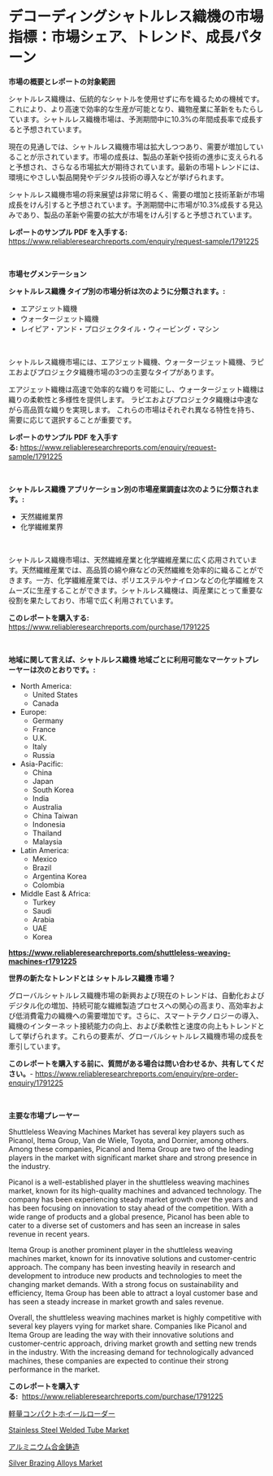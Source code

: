 <p><h1>デコーディングシャトルレス織機の市場指標：市場シェア、トレンド、成長パターン</h1></p><p><strong>市場の概要とレポートの対象範囲</strong></p>
<p><p>シャトルレス織機は、伝統的なシャトルを使用せずに布を織るための機械です。これにより、より高速で効率的な生産が可能となり、織物産業に革新をもたらしています。シャトルレス織機市場は、予測期間中に10.3%の年間成長率で成長すると予想されています。</p><p>現在の見通しでは、シャトルレス織機市場は拡大しつつあり、需要が増加していることが示されています。市場の成長は、製品の革新や技術の進歩に支えられると予想され、さらなる市場拡大が期待されています。最新の市場トレンドには、環境にやさしい製品開発やデジタル技術の導入などが挙げられます。</p><p>シャトルレス織機市場の将来展望は非常に明るく、需要の増加と技術革新が市場成長をけん引すると予想されています。予測期間中に市場が10.3%成長する見込みであり、製品の革新や需要の拡大が市場をけん引すると予想されています。</p></p>
<p><strong>レポートのサンプル PDF を入手する:</strong> <a href="https://www.reliableresearchreports.com/enquiry/request-sample/1791225">https://www.reliableresearchreports.com/enquiry/request-sample/1791225</a></p>
<p>&nbsp;</p>
<p><strong>市場セグメンテーション</strong></p>
<p><strong>シャトルレス織機 タイプ別の市場分析は次のように分類されます。:</strong></p>
<p><ul><li>エアジェット織機</li><li>ウォータージェット織機</li><li>レイピア・アンド・プロジェクタイル・ウィービング・マシン</li></ul></p>
<p>&nbsp;</p>
<p><p>シャトルレス織機市場には、エアジェット織機、ウォータージェット織機、ラピエおよびプロジェクタ織機市場の3つの主要なタイプがあります。 </p><p>エアジェット織機は高速で効率的な織りを可能にし、ウォータージェット織機は織りの柔軟性と多様性を提供します。 ラピエおよびプロジェクタ織機は中速ながら高品質な織りを実現します。 これらの市場はそれぞれ異なる特性を持ち、需要に応じて選択することが重要です。</p></p>
<p><strong>レポートのサンプル PDF を入手する:</strong>&nbsp;<a href="https://www.reliableresearchreports.com/enquiry/request-sample/1791225">https://www.reliableresearchreports.com/enquiry/request-sample/1791225</a></p>
<p>&nbsp;</p>
<p><strong> シャトルレス織機 アプリケーション別の市場産業調査は次のように分類されます。:</strong></p>
<p><ul><li>天然繊維業界</li><li>化学繊維業界</li></ul></p>
<p>&nbsp;</p>
<p><p>シャトルレス織機市場は、天然繊維産業と化学繊維産業に広く応用されています。天然繊維産業では、高品質の綿や麻などの天然繊維を効率的に織ることができます。一方、化学繊維産業では、ポリエステルやナイロンなどの化学繊維をスムーズに生産することができます。シャトルレス織機は、両産業にとって重要な役割を果たしており、市場で広く利用されています。</p></p>
<p><strong>このレポートを購入する:</strong>&nbsp; <a href="https://www.reliableresearchreports.com/purchase/1791225">https://www.reliableresearchreports.com/purchase/1791225</a></p>
<p>&nbsp;</p>
<p><strong>地域に関して言えば、シャトルレス織機 地域ごとに利用可能なマーケットプレーヤーは次のとおりです。:</strong></p>
<p><ul>
    <li>
        North America:
        <ul>
            <li>United States</li>
            <li>Canada</li>
        </ul>
    </li>
    <li>
        Europe:
        <ul>
            <li>Germany</li>
            <li>France</li>
            <li>U.K.</li>
            <li>Italy</li>
            <li>Russia</li>
        </ul>
    </li>
    <li>
        Asia-Pacific:
        <ul>
            <li>China</li>
            <li>Japan</li>
            <li>South Korea</li>
            <li>India</li>
            <li>Australia</li>
            <li>China Taiwan</li>
            <li>Indonesia</li>
            <li>Thailand</li>
            <li>Malaysia</li>
        </ul>
    </li>
    <li>
        Latin America:
        <ul>
            <li>Mexico</li>
            <li>Brazil</li>
            <li>Argentina Korea</li>
            <li>Colombia</li>
        </ul>
    </li>
    <li>
        Middle East & Africa:
        <ul>
            <li>Turkey</li>
            <li>Saudi</li>
            <li>Arabia</li>
            <li>UAE</li>
            <li>Korea</li>
        </ul>
    </li>
    </ul></p>
<p><strong><a href="https://www.reliableresearchreports.com/shuttleless-weaving-machines-r1791225">https://www.reliableresearchreports.com/shuttleless-weaving-machines-r1791225</a></strong>&nbsp;</p>
<p><strong>世界の新たなトレンドとは シャトルレス織機 市場？</strong></p>
<p><p>グローバルシャトルレス織機市場の新興および現在のトレンドは、自動化およびデジタル化の増加、持続可能な繊維製造プロセスへの関心の高まり、高効率および低消費電力の織機への需要増加です。さらに、スマートテクノロジーの導入、織機のインターネット接続能力の向上、および柔軟性と速度の向上もトレンドとして挙げられます。これらの要素が、グローバルシャトルレス織機市場の成長を牽引しています。</p></p>
<p><strong>このレポートを購入する前に、質問がある場合は問い合わせるか、共有してください。</strong>- <a href="https://www.reliableresearchreports.com/enquiry/pre-order-enquiry/1791225">https://www.reliableresearchreports.com/enquiry/pre-order-enquiry/1791225</a></p>
<p>&nbsp;</p>
<p><strong>主要な市場プレーヤー</strong></p>
<p><p>Shuttleless Weaving Machines Market has several key players such as Picanol, Itema Group, Van de Wiele, Toyota, and Dornier, among others. Among these companies, Picanol and Itema Group are two of the leading players in the market with significant market share and strong presence in the industry.</p><p>Picanol is a well-established player in the shuttleless weaving machines market, known for its high-quality machines and advanced technology. The company has been experiencing steady market growth over the years and has been focusing on innovation to stay ahead of the competition. With a wide range of products and a global presence, Picanol has been able to cater to a diverse set of customers and has seen an increase in sales revenue in recent years.</p><p>Itema Group is another prominent player in the shuttleless weaving machines market, known for its innovative solutions and customer-centric approach. The company has been investing heavily in research and development to introduce new products and technologies to meet the changing market demands. With a strong focus on sustainability and efficiency, Itema Group has been able to attract a loyal customer base and has seen a steady increase in market growth and sales revenue.</p><p>Overall, the shuttleless weaving machines market is highly competitive with several key players vying for market share. Companies like Picanol and Itema Group are leading the way with their innovative solutions and customer-centric approach, driving market growth and setting new trends in the industry. With the increasing demand for technologically advanced machines, these companies are expected to continue their strong performance in the market.</p></p>
<p><strong>このレポートを購入する:</strong>&nbsp;&nbsp;<a href="https://www.reliableresearchreports.com/purchase/1791225">https://www.reliableresearchreports.com/purchase/1791225</a></p>
<p><p><a href="https://medium.com/@gustavorn8776xcc/%E8%BB%BD%E9%87%8F%E3%82%B3%E3%83%B3%E3%83%91%E3%82%AF%E3%83%88%E3%83%9B%E3%82%A4%E3%83%BC%E3%83%AB%E3%83%AD%E3%83%BC%E3%83%80%E3%83%BC%E5%B8%82%E5%A0%B4%E3%81%AE%E5%88%86%E6%9E%90%E3%81%A82024%E5%B9%B4%E3%81%8B%E3%82%892031%E5%B9%B4%E3%81%BE%E3%81%A7%E3%81%AE%E8%A6%8F%E6%A8%A1%E4%BA%88%E6%B8%AC-5a89bc23acf2">軽量コンパクトホイールローダー</a></p><p><a href="https://www.linkedin.com/pulse/stainless-steel-welded-tube-market-research-report-provides-critical-ggzzc?trackingId=2AS4OXYznrgEpyEwZOnlvw%3D%3D">Stainless Steel Welded Tube Market</a></p><p><a href="https://medium.com/@alioukaye1/%E3%82%A2%E3%83%AB%E3%83%9F%E3%83%8B%E3%82%A6%E3%83%A0%E5%90%88%E9%87%91%E9%8B%B3%E9%80%A0%E5%B8%82%E5%A0%B4%E5%88%86%E6%9E%90-%E3%81%9D%E3%81%AEcagr-%E5%B8%82%E5%A0%B4%E3%82%BB%E3%82%B0%E3%83%A1%E3%83%B3%E3%83%86%E3%83%BC%E3%82%B7%E3%83%A7%E3%83%B3-%E3%81%8A%E3%82%88%E3%81%B3%E3%82%B0%E3%83%AD%E3%83%BC%E3%83%90%E3%83%AB%E7%94%A3%E6%A5%AD%E6%A6%82%E8%A6%81-b5f4df1778ed">アルミニウム合金鋳造</a></p><p><a href="https://www.linkedin.com/pulse/silver-brazing-alloys-market-dynamics-2024-2031-also-its-trends-n5tvf?trackingId=4GjZwnKysRk8DqvT9mBbXQ%3D%3D">Silver Brazing Alloys Market</a></p></p>